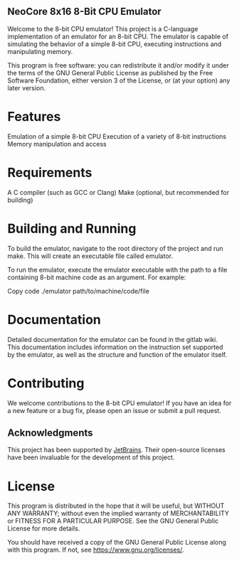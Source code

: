 ## NeoCore 8x16 8-Bit CPU Emulator
Welcome to the 8-bit CPU emulator! This project is a C-language implementation of an emulator for an 8-bit CPU. The emulator is capable of simulating the behavior of a simple 8-bit CPU, executing instructions and manipulating memory.

This program is free software: you can redistribute it and/or modify it under the terms of the GNU General Public License as published by the Free Software Foundation, either version 3 of the License, or (at your option) any later version.

# Features
Emulation of a simple 8-bit CPU
Execution of a variety of 8-bit instructions
Memory manipulation and access
# Requirements
A C compiler (such as GCC or Clang)
Make (optional, but recommended for building)
# Building and Running
To build the emulator, navigate to the root directory of the project and run make. This will create an executable file called emulator.

To run the emulator, execute the emulator executable with the path to a file containing 8-bit machine code as an argument. For example:

Copy code
./emulator path/to/machine/code/file
# Documentation
Detailed documentation for the emulator can be found in the gitlab wiki. This documentation includes information on the instruction set supported by the emulator, as well as the structure and function of the emulator itself.

# Contributing
We welcome contributions to the 8-bit CPU emulator! If you have an idea for a new feature or a bug fix, please open an issue or submit a pull request.

## Acknowledgments

This project has been supported by [JetBrains](https://jb.gg/OpenSourceSupport). Their open-source licenses have been invaluable for the development of this project.

# License
This program is distributed in the hope that it will be useful, but WITHOUT ANY WARRANTY; without even the implied warranty of MERCHANTABILITY or FITNESS FOR A PARTICULAR PURPOSE. See the GNU General Public License for more details.

You should have received a copy of the GNU General Public License along with this program. If not, see https://www.gnu.org/licenses/.

